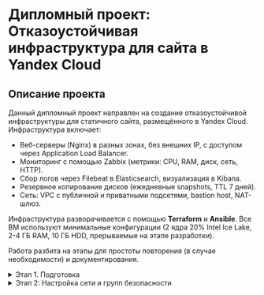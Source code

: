 # Дипломный проект: Отказоустойчивая инфраструктура для сайта в Yandex Cloud

## Описание проекта
Данный дипломный проект направлен на создание отказоустойчивой инфраструктуры для статичного сайта, размещённого в Yandex Cloud.
Инфраструктура включает:
- Веб-серверы (Nginx) в разных зонах, без внешних IP, с доступом через Application Load Balancer.
- Мониторинг с помощью Zabbix (метрики: CPU, RAM, диск, сеть, HTTP).
- Сбор логов через Filebeat в Elasticsearch, визуализация в Kibana.
- Резервное копирование дисков (ежедневные snapshots, TTL 7 дней).
- Сеть: VPC с публичной и приватными подсетями, bastion host, NAT-шлюз.

Инфраструктура разворачивается с помощью **Terraform** и **Ansible**. Все ВМ используют минимальные конфигурации (2 ядра 20% Intel Ice Lake, 2-4 ГБ RAM, 10 ГБ HDD, прерываемые на этапе разработки).

Работа разбита на этапы для простоты повторения (в случае необходимости) и документирования.

<details>

<summary> Этап 1. Подготовка </summary>

На данном этапе проводится подготовка к развертыванию инфраструктуры:
1. **Настроен аккаунт Yandex Cloud**:
  - Создан сервисный аккаунт с ролью `editor`.
  - Сгенерирован ключ для Terraform (хранится локально, не в Git).
  - Установлен и протестирован Yandex Cloud CLI (`yc init`, `yc compute instance list`).
2. **Установлены инструменты**:
  - Terraform (1.13.4-1) для управления инфраструктурой:
```bash
sudo apt update && sudo apt install -y gnupg software-properties-common
sudo mkdir -p /etc/apt/keyrings
curl -fsSL https://apt.releases.hashicorp.com/gpg | sudo gpg --dearmor -o /etc/apt/keyrings/hashicorp-archive-keyring.gpg
echo "deb [signed-by=/etc/apt/keyrings/hashicorp-archive-keyring.gpg] https://apt.releases.hashicorp.com $(lsb_release -cs) main" | sudo tee /etc/apt/sources.list.d/hashicorp.list
sudo apt update
sudo apt install terraform -y
terraform -v
```
  - Ansible (2.16.3) для конфигурации ВМ:
```bash
sudo apt update
sudo apt install ansible -y
ansible --version
```
  - Docker (28.5.1) для локального тестирования ELK Stack; после установки необходимо перелогиниться для применения группы docker:
```bash
sudo apt update
sudo apt install ca-certificates curl
sudo install -m 0755 -d /etc/apt/keyrings
sudo curl -fsSL https://download.docker.com/linux/ubuntu/gpg -o /etc/apt/keyrings/docker.asc
sudo chmod a+r /etc/apt/keyrings/docker.asc
echo \
"deb [arch=$(dpkg --print-architecture) signed-by=/etc/apt/keyrings/docker.asc] https://download.docker.com/linux/ubuntu \
$(. /etc/os-release && echo "${UBUNTU_CODENAME:-$VERSION_CODENAME}") stable" | \
sudo tee /etc/apt/sources.list.d/docker.list > /dev/null
sudo apt update
sudo apt install docker-ce docker-ce-cli containerd.io docker-buildx-plugin docker-compose-plugin
sudo groupadd docker
sudo usermod -aG docker $USER
```
  - Git (2.43.0)
```bash
sudo apt install git -y
git --version
```
3. **Создан SSH-ключ**:
  - Сгенерирован ключ `rsa` (`~/.ssh/id_rsa.pub`) для доступа к ВМ.
```bash
ssh-keygen -t rsa -b 4096 -f ~/.ssh/id_rsa
```
4. **Настроено безопасное хранение секретов**:
  - Создан файл ~/.yc/key.json, хранящий ключ Yandex Cloud, файл добавлен в CLI:
```bash
yc config set service-account-key ~/.yc/key.json
```
5. **Настроены переменные окружения для Terraform**:
  - Получены значения переменных:
```bash
yc iam create-token
yc config get cloud-id
yc config get folder-id
```
  - Переменные добавлены в ~/.bashrc:
```bash
export YC_TOKEN="your-token-here"
export YC_CLOUD_ID="your-cloud-id-here"
export YC_FOLDER_ID="your-folder-id-here"
```
1. **Проведено первичное тестирование**
  - Доступ к Yandex Cloud:
```bash
yc compute instance list
```
Вывод:
```
+----+------+---------+--------+-------------+-------------+
| ID | NAME | ZONE ID | STATUS | EXTERNAL IP | INTERNAL IP |
+----+------+---------+--------+-------------+-------------+
+----+------+---------+--------+-------------+-------------+
```
  - Работа Terraform:
```bash
terraform init
```
Вывод:
```
Terraform initialized in an empty directory!

The directory has no Terraform configuration files. You may begin working
with Terraform immediately by creating Terraform configuration files.
```
  - Работа Ansible:
```bash
ansible localhost -m ping
```
Вывод:
```
[WARNING]: No inventory was parsed, only implicit localhost is available
localhost | SUCCESS => {
  "changed": false,
  "ping": "pong"
}
```
  - Работа Docker:
```bash
yc iam create-token
yc config get cloud-id
yc config get folder-id
```
Вывод:
```
Unable to find image 'hello-world:latest' locally
latest: Pulling from library/hello-world
17eec7bbc9d7: Pull complete 
Digest: sha256:56433a6be3fda188089fb548eae3d91df3ed0d6589f7c2656121b911198df065
Status: Downloaded newer image for hello-world:latest

Hello from Docker!
This message shows that your installation appears to be working correctly.

 To generate this message, Docker took the following steps:
 1. The Docker client contacted the Docker daemon.
 2. The Docker daemon pulled the "hello-world" image from the Docker Hub.
    (amd64)
 3. The Docker daemon created a new container from that image which runs the
    executable that produces the output you are currently reading.
 4. The Docker daemon streamed that output to the Docker client, which sent it
    to your terminal.

To try something more ambitious, you can run an Ubuntu container with:
 $ docker run -it ubuntu bash

Share images, automate workflows, and more with a free Docker ID:
 https://hub.docker.com/

For more examples and ideas, visit:
 https://docs.docker.com/get-started/
```

</details>

<details>

<summary> Этап 2: Настройка сети и групп безопасности </summary>

На данном этапе проводится настройка провайдера, развёртывыние сетей, Security Groups и NAT.
Настройка происходит путём редактирования соответствующих файлов для Terraform:

1. **Фиксируем версии и настраиваем провайдера**
  - versions.tf:
```hcl
terraform {
  required_version = ">= 1.13.0"

  required_providers {
    yandex = {
      source  = "yandex-cloud/yandex"
      version = ">= 0.168.0"
    }
  }
}
```
  - providers.tf:
```hcl
provider "yandex" {
  service_account_key_file = pathexpand("~/.yc/key.json") # Авторизованный ключ
  cloud_id  = var.yc_cloud_id
  folder_id = var.yc_folder_id
  zone      = "ru-central1-a"
}
```
  - terraform.tfvars (добавить валидные значения):
```bash
yc_cloud_id  = "..."
yc_folder_id = "..."
my_ip        = "..."
```
2. **Определяем переменные**:
  - variables.tf:

```hcl
variable "yc_cloud_id" {
  description = "Yandex Cloud ID"
  type        = string
}

variable "yc_folder_id" {
  description = "Yandex Folder ID"
  type        = string
}

variable "vpc_name" {
  description = "Name of the VPC"
  type        = string
  default     = "diploma-vpc"
}

variable "my_ip" {
  description = "My public IP for SSH access"
  type        = string
  sensitive   = true
}

variable "public_subnet_cidr" {
  description = "CIDR for public subnet"
  type        = string
  default     = "192.168.1.0/24"
}

variable "private_subnet_a_cidr" {
  description = "CIDR for private subnet in zone a"
  type        = string
  default     = "192.168.2.0/24"
}

variable "private_subnet_b_cidr" {
  description = "CIDR for private subnet in zone b"
  type        = string
  default     = "192.168.3.0/24"
}
```
3. **Настраиваем VPC и подсети**
  - networks.tf:
```hcl
# VPC
resource "yandex_vpc_network" "diploma" {
  name = var.vpc_name
}

# Публичная подсеть (для Zabbix, Kibana, Bastion, ALB)
resource "yandex_vpc_subnet" "public" {
  name           = "public-subnet"
  zone           = "ru-central1-a"
  network_id     = yandex_vpc_network.diploma.id
  v4_cidr_blocks = [var.public_subnet_cidr]
}

# Приватные подсети
resource "yandex_vpc_subnet" "private_a" {
  name           = "private-subnet-a"
  zone           = "ru-central1-a"
  network_id     = yandex_vpc_network.diploma.id
  v4_cidr_blocks = [var.private_subnet_a_cidr]
  route_table_id = yandex_vpc_route_table.nat.id
}

resource "yandex_vpc_subnet" "private_b" {
  name           = "private-subnet-b"
  zone           = "ru-central1-b"
  network_id     = yandex_vpc_network.diploma.id
  v4_cidr_blocks = [var.private_subnet_b_cidr]
  route_table_id = yandex_vpc_route_table.nat.id
}
```
4. **Настраиваем NAT-шлюз и таблицу маршрутов**
  - nat.tf:
```hcl
# NAT Instance (минимальная ВМ)
resource "yandex_compute_instance" "nat" {
  name        = "nat-gateway"
  platform_id = "standard-v3"
  zone        = "ru-central1-a"

  resources {
    cores         = 2
    memory        = 2
    core_fraction = 20
  }

  boot_disk {
    initialize_params {
      image_id = "fd851hdolfjh210g3c17"  # NAT-instance image (Yandex)
      size     = 10
    }
  }

  network_interface {
    subnet_id = yandex_vpc_subnet.public.id
    nat       = true
  }

  metadata = {
    user-data = file("${path.module}/cloud-init-nat.yml")
  }
}

# Маршрутная таблица
resource "yandex_vpc_route_table" "nat" {
  name       = "nat-route-table"
  network_id = yandex_vpc_network.diploma.id

  static_route {
    destination_prefix = "0.0.0.0/0"
    next_hop_address   = yandex_compute_instance.nat.network_interface.0.ip_address
  }
}
```
  - cloud-init-nat.yml:
```yaml
network:
  version: 2
  ethernets:
    eth0:
      dhcp4: true
      dhcp4-overrides:
        use-dns: false
runcmd:
  - sysctl -w net.ipv4.ip_forward=1
  - iptables -t nat -A POSTROUTING -o eth0 -j MASQUERADE
  - echo "net.ipv4.ip_forward = 1" >> /etc/sysctl.conf
```
5. **Настраиваем Security Groups**
  - security-groups.tf:
```hcl
# Бастион-хост: только SSH
resource "yandex_vpc_security_group" "bastion" {
  name       = "bastion-sg"
  network_id = yandex_vpc_network.diploma.id

  ingress {
    protocol       = "tcp"
    description    = "SSH"
    v4_cidr_blocks = [var.my_ip] # Переменная хранится в terraform.tfvars
    port           = 22
  }

  egress {
    protocol       = "any"
    description    = "All outbound"
    v4_cidr_blocks = ["0.0.0.0/0"]
  }
}

# Веб-серверы
resource "yandex_vpc_security_group" "web" {
  name       = "web-sg"
  network_id = yandex_vpc_network.diploma.id

  ingress {
    protocol          = "tcp"
    description       = "HTTP from ALB"
    security_group_id = yandex_vpc_security_group.alb.id
    port              = 80
  }

  ingress {
    protocol          = "tcp"
    description       = "SSH from bastion"
    security_group_id = yandex_vpc_security_group.bastion.id
    port              = 22
  }

  ingress {
    protocol          = "tcp"
    description       = "Zabbix Agent"
    security_group_id = yandex_vpc_security_group.zabbix.id
    port              = 10050
  }

  egress {
    protocol       = "any"
    v4_cidr_blocks = ["0.0.0.0/0"]
  }
}

# Zabbix
resource "yandex_vpc_security_group" "zabbix" {
  name       = "zabbix-sg"
  network_id = yandex_vpc_network.diploma.id

  ingress {
    protocol       = "tcp"
    description    = "Zabbix Server from agents"
    v4_cidr_blocks = [
      var.private_subnet_a_cidr,
      var.private_subnet_b_cidr
    ]
    port           = 10051
  }

  ingress {
    protocol       = "tcp"
    description    = "Web UI"
    v4_cidr_blocks = ["0.0.0.0/0"]
    port           = 80
  }

  egress {
    protocol       = "any"
    v4_cidr_blocks = ["0.0.0.0/0"]
  }
}

# Elasticsearch
resource "yandex_vpc_security_group" "elasticsearch" {
  name       = "elasticsearch-sg"
  network_id = yandex_vpc_network.diploma.id

  ingress {
    protocol          = "tcp"
    description       = "From Kibana"
    security_group_id = yandex_vpc_security_group.kibana.id
    port              = 9200
  }

  ingress {
    protocol          = "tcp"
    description       = "From Filebeat"
    security_group_id = yandex_vpc_security_group.web.id
    port              = 9200
  }

  egress {
    protocol       = "any"
    v4_cidr_blocks = ["0.0.0.0/0"]
  }
}

# Kibana
resource "yandex_vpc_security_group" "kibana" {
  name       = "kibana-sg"
  network_id = yandex_vpc_network.diploma.id

  ingress {
    protocol       = "tcp"
    description    = "Kibana UI"
    v4_cidr_blocks = ["0.0.0.0/0"]
    port           = 5601
  }

  egress {
    protocol       = "any"
    v4_cidr_blocks = ["0.0.0.0/0"]
  }
}

# ALB
resource "yandex_vpc_security_group" "alb" {
  name       = "alb-sg"
  network_id = yandex_vpc_network.diploma.id

  ingress {
    protocol       = "tcp"
    description    = "HTTP"
    v4_cidr_blocks = ["0.0.0.0/0"]
    port           = 80
  }

  egress {
    protocol       = "any"
    v4_cidr_blocks = ["0.0.0.0/0"]
  }
}
```
6. **Определяем выходные переменные**
  - outputs.tf:
```hcl
output "vpc_id" {
  value = yandex_vpc_network.diploma.id
}

output "public_subnet_id" {
  value = yandex_vpc_subnet.public.id
}

output "private_subnet_a_id" {
  value = yandex_vpc_subnet.private_a.id
}

output "private_subnet_b_id" {
  value = yandex_vpc_subnet.private_b.id
}

output "nat_ip" {
  value = yandex_compute_instance.nat.network_interface.0.nat_ip_address
}
```
7. **Обновляем .gitignore**
  - .gitignore
```gitignore
# Terraform
.terraform/
.terraform.lock.hcl
terraform.tfstate
terraform.tfstate.backup
terraform.tfvars

# Secrets
*.pem
*.key
*.json

# Локальные файлы
*.log
*.tmp
```
8. **Деплой и тестирование**
  - Инициализация, планирование и деплой:
```bash
terraform init
terraform fmt
terraform validate
terraform plan
terraform apply
```
Вывод:
```bash
Apply complete! Resources: 4 added, 0 changed, 0 destroyed.

Outputs:

nat_ip = "158.160.101.53"
private_subnet_a_id = "e9barqde95t2rcjf8uat"
private_subnet_b_id = "e2l2sebcm20e81l21k7f"
public_subnet_id = "e9blrcb6v4jh4ueup7es"
vpc_id = "enpm1n1vj6mnoir9s07g"
```
  - Проверка VPC и подсетей:
```bash
yc vpc network list
yc vpc subnet list
```
Вывод:
```
+----------------------+-------------+
|          ID          |    NAME     |
+----------------------+-------------+
| enpm1n1vj6mnoir9s07g | diploma-vpc |
+----------------------+-------------+

+----------------------+------------------+----------------------+----------------------+---------------+------------------+
|          ID          |       NAME       |      NETWORK ID      |    ROUTE TABLE ID    |     ZONE      |      RANGE       |
+----------------------+------------------+----------------------+----------------------+---------------+------------------+
| e2l2sebcm20e81l21k7f | private-subnet-b | enpm1n1vj6mnoir9s07g | enp4qmo8v4utndon8p24 | ru-central1-b | [192.168.3.0/24] |
| e9barqde95t2rcjf8uat | private-subnet-a | enpm1n1vj6mnoir9s07g | enp4qmo8v4utndon8p24 | ru-central1-a | [192.168.2.0/24] |
| e9blrcb6v4jh4ueup7es | public-subnet    | enpm1n1vj6mnoir9s07g |                      | ru-central1-a | [192.168.1.0/24] |
+----------------------+------------------+----------------------+----------------------+---------------+------------------+
```
  - Проверка NAT-gateway:
```bash
yc compute instance list
```
Вывод:
```
+----------------------+-------------+---------------+---------+----------------+--------------+
|          ID          |    NAME     |    ZONE ID    | STATUS  |  EXTERNAL IP   | INTERNAL IP  |
+----------------------+-------------+---------------+---------+----------------+--------------+
| fhmmatrfpg5g7gkst11p | nat-gateway | ru-central1-a | RUNNING | 158.160.101.53 | 192.168.1.33 |
+----------------------+-------------+---------------+---------+----------------+--------------+
```
  - Проверка маршрутной таблицы:
```bash
yc vpc route-table list
yc vpc route-table get nat-route-table
```
Вывод:
```
+----------------------+-----------------+-------------+----------------------+
|          ID          |      NAME       | DESCRIPTION |      NETWORK-ID      |
+----------------------+-----------------+-------------+----------------------+
| enp4qmo8v4utndon8p24 | nat-route-table |             | enpm1n1vj6mnoir9s07g |
+----------------------+-----------------+-------------+----------------------+

id: enp4qmo8v4utndon8p24
folder_id: b1gh19tdmqdb1m0tod0r
created_at: "2025-10-28T19:31:29Z"
name: nat-route-table
network_id: enpm1n1vj6mnoir9s07g
static_routes:
  - destination_prefix: 0.0.0.0/0
    next_hop_address: 192.168.1.33
```
  - Проверка Security Groups:
```bash
yc vpc security-group list
```
Вывод:
```
+----------------------+---------------------------------+--------------------------------+----------------------+
|          ID          |              NAME               |          DESCRIPTION           |      NETWORK-ID      |
+----------------------+---------------------------------+--------------------------------+----------------------+
| enp618o0ajocjd9schrj | zabbix-sg                       |                                | enpm1n1vj6mnoir9s07g |
| enp7pm0aca0g0aij2mbs | default-sg-enpm1n1vj6mnoir9s07g | Default security group for     | enpm1n1vj6mnoir9s07g |
|                      |                                 | network                        |                      |
| enpb4o34q30h2e2s91he | web-sg                          |                                | enpm1n1vj6mnoir9s07g |
| enpdkuonccdqsn7h3i3q | elasticsearch-sg                |                                | enpm1n1vj6mnoir9s07g |
| enphj4jrom4982j7tqko | bastion-sg                      |                                | enpm1n1vj6mnoir9s07g |
| enpldnhd3l1oi4ngae7v | alb-sg                          |                                | enpm1n1vj6mnoir9s07g |
| enpp5sain0s62q7hdju1 | kibana-sg                       |                                | enpm1n1vj6mnoir9s07g |
+----------------------+---------------------------------+--------------------------------+----------------------+
```

</details>